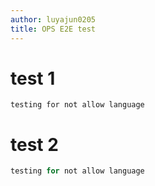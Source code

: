 ```yaml
---
author: luyajun0205
title: OPS E2E test
---
```


# test 1

```notallowlanguage
testing for not allow language
```
# test 2
```c sharp
testing for not allow language
```
